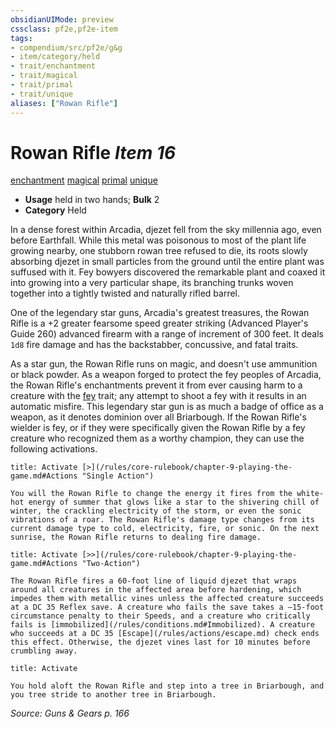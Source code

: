 ```yaml
---
obsidianUIMode: preview
cssclass: pf2e,pf2e-item
tags:
- compendium/src/pf2e/g&g
- item/category/held
- trait/enchantment
- trait/magical
- trait/primal
- trait/unique
aliases: ["Rowan Rifle"]
---
```

# Rowan Rifle *Item 16*  
[enchantment](/rules/traits/enchantment.md)  [magical](/rules/traits/magical.md)  [primal](/rules/traits/primal.md)  [unique](/rules/traits/unique.md)  

- **Usage** held in two hands; **Bulk** 2
- **Category** Held

In a dense forest within Arcadia, djezet fell from the sky millennia ago, even before Earthfall. While this metal was poisonous to most of the plant life growing nearby, one stubborn rowan tree refused to die, its roots slowly absorbing djezet in small particles from the ground until the entire plant was suffused with it. Fey bowyers discovered the remarkable plant and coaxed it into growing into a very particular shape, its branching trunks woven together into a tightly twisted and naturally rifled barrel.

One of the legendary star guns, Arcadia's greatest treasures, the Rowan Rifle is a +2 greater fearsome speed greater striking (Advanced Player's Guide 260) advanced firearm with a range of increment of 300 feet. It deals `1d8` fire damage and has the backstabber, concussive, and fatal <d12> traits.

As a star gun, the Rowan Rifle runs on magic, and doesn't use ammunition or black powder. As a weapon forged to protect the fey peoples of Arcadia, the Rowan Rifle's enchantments prevent it from ever causing harm to a creature with the [fey](/rules/traits/fey.md) trait; any attempt to shoot a fey with it results in an automatic misfire. This legendary star gun is as much a badge of office as a weapon, as it denotes dominion over all Briarbough. If the Rowan Rifle's wielder is fey, or if they were specifically given the Rowan Rifle by a fey creature who recognized them as a worthy champion, they can use the following activations.

```ad-embed-ability
title: Activate [>](/rules/core-rulebook/chapter-9-playing-the-game.md#Actions "Single Action")

You will the Rowan Rifle to change the energy it fires from the white-hot energy of summer that glows like a star to the shivering chill of winter, the crackling electricity of the storm, or even the sonic vibrations of a roar. The Rowan Rifle's damage type changes from its current damage type to cold, electricity, fire, or sonic. On the next sunrise, the Rowan Rifle returns to dealing fire damage.
```

```ad-embed-ability
title: Activate [>>](/rules/core-rulebook/chapter-9-playing-the-game.md#Actions "Two-Action")

The Rowan Rifle fires a 60-foot line of liquid djezet that wraps around all creatures in the affected area before hardening, which impedes them with metallic vines unless the affected creature succeeds at a DC 35 Reflex save. A creature who fails the save takes a –15-foot circumstance penalty to their Speeds, and a creature who critically fails is [immobilized](/rules/conditions.md#Immobilized). A creature who succeeds at a DC 35 [Escape](/rules/actions/escape.md) check ends this effect. Otherwise, the djezet vines last for 10 minutes before crumbling away.
```

```ad-embed-ability
title: Activate

You hold aloft the Rowan Rifle and step into a tree in Briarbough, and you tree stride to another tree in Briarbough.
```

*Source: Guns & Gears p. 166*